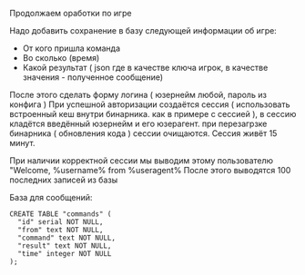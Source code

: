 Продолжаем оработки по игре

Надо добавить сохранение в базу следующей информации об игре:
* От кого пришла команда
* Во сколько (время)
* Какой результат ( json где в качестве ключа игрок, в качестве значения - полученное сообщение)

После этого сделать форму логина ( юзернейм любой, пароль из конфига )
При успешной авторизации создаётся сессия ( использовать встроенный кеш внутри бинарника. как в примере с сессией ), в сессию кладётся введённый юзернейм и его юзерагент. при перезагрзке бинарника ( обновления кода ) сессии очищаются. Сессия живёт 15 минут.

При наличии корректной сессии мы выводим этому пользователю
"Welcome, %username% from %useragent%
После этого выводятся 100 последних записей из базы

База для сообщений:
```
CREATE TABLE "commands" (
  "id" serial NOT NULL,
  "from" text NOT NULL,
  "command" text NOT NULL,
  "result" text NOT NULL,
  "time" integer NOT NULL
);
```